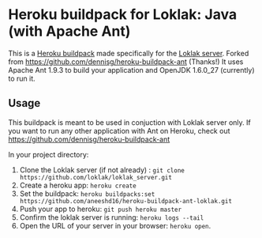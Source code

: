 Heroku buildpack for Loklak: Java (with Apache Ant)
===================================================

This is a [Heroku buildpack](http://devcenter.heroku.com/articles/buildpack) made specifically for the [Loklak server](https://github.com/loklak/loklak_server). Forked from https://github.com/dennisg/heroku-buildpack-ant (Thanks!)
It uses Apache Ant 1.9.3 to build your application and OpenJDK 1.6.0_27 (currently) to run it.

Usage
-----
This buildpack is meant to be used in conjuction with Loklak server only. If you want to run any other application with Ant on Heroku, check out https://github.com/dennisg/heroku-buildpack-ant

In your project directory:

1. Clone the Loklak server (if not already) : `git clone https://github.com/loklak/loklak_server.git`
2. Create a heroku app: `heroku create`
3. Set the buildpack: `heroku buildpacks:set https://github.com/aneeshd16/heroku-buildpack-ant-loklak.git`
4. Push your app to heroku: `git push heroku master`
5. Confirm the loklak server is running: `heroku logs --tail`
6. Open the URL of your server in your browser: `heroku open`.
